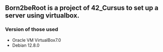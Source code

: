 ## Born2beRoot is a project of 42_Cursus to set up a server using virtualbox.
### Version of those used
* Oracle VM VirtualBox7.0
* Debian 12.8.0
